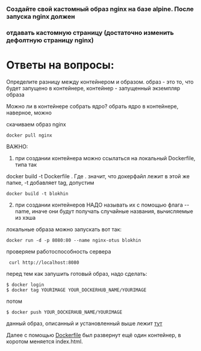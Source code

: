 ### Создайте свой кастомный образ nginx на базе alpine. После запуска nginx должен
### отдавать кастомную страницу (достаточно изменить дефолтную страницу nginx)


# Ответы на вопросы:

Определите разницу между контейнером и образом.
образ - это то, что будет запущено в контейнере, контейнер - запущенный экземпляр образа 

Можно ли в контейнере собрать ядро? 
обрать ядро в контейнере, наверное, можно


скачиваем образ nginx
```
docker pull nginx
```
ВАЖНО:

1. при создании контейнера можно ссылаться на локальный Dockerfile, типа так

docker build -t Dockerfile . Где . значит, что докерфайл лежит в этой же папке, -t добавляет tag, допустим

```
docker build -t blokhin
```

2. при создании контейнеров НАДО называть их с помощью флага --name, иначе они будут получать случайные названия, вычисляемые из хэша

локальные образа можно запускать вот так:

```
docker run -d -p 8080:80 --name nginx-otus blokhin
```
проверяем работоспособность сервера
```
 curl http://localhost:8080
```

перед тем как запушить готовый образ, надо сделать:
```
$ docker login
$ docker tag YOURIMAGE YOUR_DOCKERHUB_NAME/YOURIMAGE
```
потом
```
$ docker push YOUR_DOCKERHUB_NAME/YOURIMAGE
```

данный образ, описанный и установленный выше лежит [тут](https://cloud.docker.com/repository/docker/isblokhin/nginx)

Далее с помощью [Dockerfile](https://github.com/isblokhin/otus-linux/blob/master/homework/10/Dockerfile) был развернут ещё один контейнер, в коротом меняется index.html.
